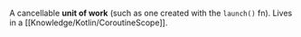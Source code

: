 A cancellable **unit of work** (such as one created with the `launch()` fn). Lives in a [[Knowledge/Kotlin/CoroutineScope]].
